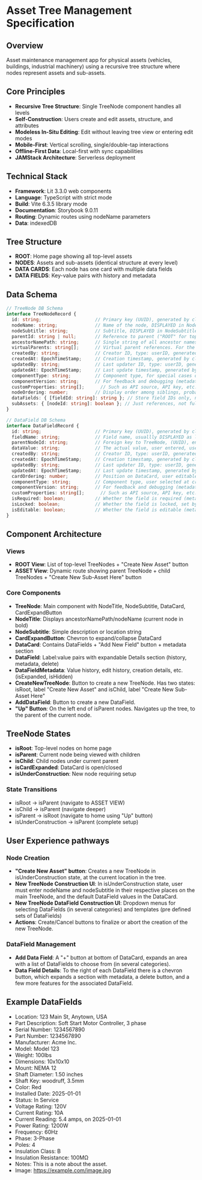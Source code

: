 # Asset Tree Management Specification

## Overview
Asset maintenance management app for physical assets (vehicles, buildings, industrial machinery) using a recursive tree structure where nodes represent assets and sub-assets.

## Core Principles
- **Recursive Tree Structure**: Single TreeNode component handles all levels
- **Self-Construction**: Users create and edit assets, structure, and attributes
- **Modeless In-Situ Editing**: Edit without leaving tree view or entering edit modes
- **Mobile-First**: Vertical scrolling, single/double-tap interactions
- **Offline-First Data**: Local-first with sync capabilities
- **JAMStack Architecture**: Serverless deployment

## Technical Stack
- **Framework**: Lit 3.3.0 web components
- **Language**: TypeScript with strict mode
- **Build**: Vite 6.3.5 library mode
- **Documentation**: Storybook 9.0.11
- **Routing**: Dynamic routes using nodeName parameters
- **Data**: indexedDB

## Tree Structure
- **ROOT**: Home page showing all top-level assets
- **NODES**: Assets and sub-assets (identical structure at every level)
- **DATA CARDS**: Each node has one card with multiple data fields
- **DATA FIELDS**: Key-value pairs with history and metadata

## Data Schema

```typescript
// TreeNode DB Schema
interface TreeNodeRecord {
  id: string;                    // Primary key (UUID), generated by client (metadata)
  nodeName: string;              // Name of the node, DISPLAYED in NodeTitle, user editable
  nodeSubtitle: string;          // Subtitle, DISPLAYED in NodeSubtitle, user editable
  parentId: string | null;       // Reference to parent ("ROOT" for top level node) (metadata)
  ancestorNamePath: string;      // Single string of all ancestor names, separated by "|" (metadata)
  virtualParents: string[];      // Virtual parent references. For the other end of a hose, wire, pipe, etc. Procedurally generated via UI. (metadata)
  createdBy: string;             // Creator ID, type: userID, generated by client (metadata)
  createdAt: EpochTimeStamp;     // Creation timestamp, generated by client (metadata)
  updatedBy: string;             // Last updater ID, type: userID, generated by client (metadata)
  updatedAt: EpochTimeStamp;     // Last update timestamp, generated by client (metadata)
  componentType: string;         // Component type, for special cases of a TreeNode such as isSettingsNode rather than a physical asset. (metadata)
  componentVersion: string;      // For feedback and debugging (metadata)
  customProperties: string[];	   // Such as API source, API key, etc. (metadata)
  nodeOrdering: number;          // Display order among siblings, probably won't be used for normal nodes, maybe for isSettingsNode. (metadata)
  dataFields: { [fieldId: string]: string }; // Store field IDs only, not the entire record (metadata)
  subAssets: { [nodeId: string]: boolean }; // Just references, not full objects (metadata)
}
```

```typescript
// DataField DB Schema
interface DataFieldRecord {
  id: string;                    // Primary key (UUID), generated by client (metadata)
  fieldName: string;             // Field name, usuallly DISPLAYED as label, user entered, user editable
  parentNodeId: string;          // Foreign key to TreeNode, (UUID), entered by client (metadata)
  dataValue: string;             // The actual value, user entered, user editable. May be of other types, but stored as string. DISPLAYED as DataValue.
  createdBy: string;             // Creator ID, type: userID, generated by client (metadata)
  createdAt: EpochTimeStamp;     // Creation timestamp, generated by client (metadata)
  updatedBy: string;             // Last updater ID, type: userID, generated by client (metadata)
  updatedAt: EpochTimeStamp;     // Last update timestamp, generated by client (metadata)
  cardOrdering: number;          // Position on DataCard, user editable via UI (metadata)
  componentType: string;         // Component type, user selected at creation e.g. "graphComponent", "imageCarouselComponent". (metadata)
  componentVersion: string;      // For feedback and debugging (metadata)
  customProperties: string[];	   // Such as API source, API key, etc. (metadata)
  isRequired: boolean;           // Whether the field is required (metadata)
  isLocked: boolean;             // Whether the field is locked, set by user (metadata)
  isEditable: boolean;           // Whether the field is editable (metadata)
}
```

## Component Architecture

### Views
- **ROOT View**: List of top-level TreeNodes + "Create New Asset" button
- **ASSET View**: Dynamic route showing parent TreeNode + child TreeNodes + "Create New Sub-Asset Here" button

### Core Components
- **TreeNode**: Main component with NodeTitle, NodeSubtitle, DataCard, CardExpandButton
- **NodeTitle**: Displays ancestorNamePath/nodeName (current node in bold)
- **NodeSubtitle**: Simple description or location string
- **CardExpandButton**: Chevron to expand/collapse DataCard
- **DataCard**: Contains DataFields + "Add New Field" button + metadata section
- **DataField**: Label:value pairs with expandable Details section (history, metadata, delete)
- **DataFieldMetadata**: Value history, edit history, creation details, etc. (isExpanded, isHidden)
- **CreateNewTreeNode**: Button to create a new TreeNode. Has two states: isRoot, label "Create New Asset" and isChild, label "Create New Sub-Asset Here"
- **AddDataField**: Button to create a new DataField.
- **"Up" Button**: On the left end of isParent nodes. Navigates up the tree, to the parent of the current node.

## TreeNode States
- **isRoot**: Top-level nodes on home page
- **isParent**: Current node being viewed with children
- **isChild**: Child nodes under current parent
- **isCardExpanded**: DataCard is open/closed
- **isUnderConstruction**: New node requiring setup

### State Transitions
- isRoot → isParent (navigate to ASSET VIEW)
- isChild → isParent (navigate deeper)
- isParent → isRoot (navigate to home using "Up" button)
- isUnderConstruction → isParent (complete setup)

## User Experience pathways

### Node Creation
- **"Create New Asset" button**: Creates a new TreeNode in isUnderConstruction state, at the current location in the tree.
- **New TreeNode Construction UI**: In isUnderConstruction state, user must enter nodeName and nodeSubtitle in their respective places on the main TreeNode, and the default DataField values in the DataCard.
- **New TreeNode DataField Construction UI**: Dropdown menus for selecting DataFields (in several categories) and templates (pre defined sets of DataFields)
- **Actions**: Create/Cancel buttons to finalize or abort the creation of the new TreeNode.

### DataField Management
- **Add Data Field**: A "+" button at bottom of DataCard, expands an area with a list of DataFields to choose from (in several categories).
- **Data Field Details**: To the right of each DataField there is a chevron button, which expands a section with metadata, a delete button, and a few more features for the associated DataField.


## Example DataFields
- Location: 123 Main St, Anytown, USA
- Part Description: Soft Start Motor Controller, 3 phase
- Serial Number: 1234567890
- Part Number: 1234567890
- Manufacturer: Acme Inc.
- Model: Model 123
- Weight: 100lbs
- Dimensions: 10x10x10
- Mount: NEMA 12
- Shaft Diameter: 1.50 inches
- Shaft Key: woodruff, 3.5mm
- Color: Red
- Installed Date: 2025-01-01
- Status: In Service
- Voltage Rating: 120V
- Current Rating: 10A
- Current Reading: 5.4 amps, on 2025-01-01
- Power Rating: 1200W
- Frequency: 60Hz
- Phase: 3-Phase
- Poles: 4
- Insulation Class: B
- Insulation Resistance: 100MΩ
- Notes: This is a note about the asset.
- Image: https://example.com/image.jpg